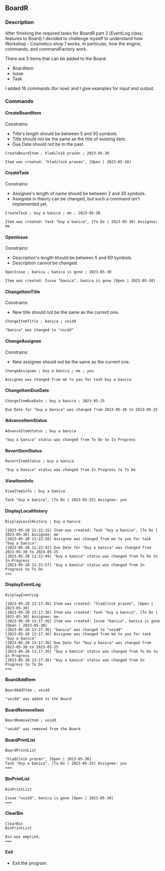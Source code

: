 ## BoardR
### Description
After finishing the required tasks for BoardR part 2 (EventLog class; features to Board) I decided to challenge myself to understand how Workshop - Cosmetics shop 1 works.
In particular, how the engine, commands, and commandFactory work.

There are 3 items that can be added to the Board:
- BoardItem
- Issue
- Task

I added 16 commands (for now) and I give examples for input and output.
### Commands
#### CreateBoardItem 
Constrains:
- Title's length should be between 5 and 50 symbols.
- Title should not be the same as the title of existing item.
- Due Date should not be in the past.

```
CreateBoardItem ; hladilnik prazen ; 2023-05-30
```
```
Item was created: "hladilnik prazen", [Open | 2023-05-30]
```
#### CreateTask
Constrains:
- Assignee's length of name should be between 2 and 30 symbols.
- Assignee in theory can be changed, but such a command isn't implemented yet.
```
CreateTask ; buy a banica ; me ; 2023-05-30
```
```
Item was created: Task "buy a banica", [To Do | 2023-05-30] Assignee: me
```
#### OpenIssue
Constrains:
- Description's length should be between 5 and 60 symbols.
- Description cannot be changed.
```
OpenIssue ; banica ; banica is gone ; 2023-05-30
```
```
Item was created: Issue "banica", banica is gone [Open | 2023-05-30]
```
#### ChangeItemTitle
Constrains:
- New title should not be the same as the current one.

```
ChangeItemTitle ; banica ; voidd
```
```
"banica" was changed to "voidd"
```
#### ChangeAssignee
Constrains:
- New assignee should not be the same as the current one.
```
ChangeAssignee ; buy a banica ; me ; you
```
```
Assignee was changed from me to you for task buy a banica
```
#### ChangeItemDueDate
```
ChangeItemDueDate ; buy a banica ; 2023-05-25
```
```
Due Date for "buy a banica" was changed from 2023-05-30 to 2023-05-25
```
#### AdvanceItemStatus
```
AdvanceItemStatus ; buy a banica
```
```
"buy a banica" status was changed from To Do to In Progress
```
#### RevertItemStatus
```
RevertItemStatus ; buy a banica
```
```
"buy a banica" status was changed from In Progress to To Do
```
#### ViewItemInfo
```
ViewItemInfo ; buy a banica
```
```
Task "buy a banica", [To Do | 2023-05-25] Assignee: you
```
#### DisplayLocalHistory
```
DisplayLocalHistory ; buy a banica
```
```
[2023-05-20 11:22:15] Item was created: Task "buy a banica", [To Do | 2023-05-30] Assignee: me
[2023-05-20 11:22:28] Assignee was changed from me to you for task "buy a banica"
[2023-05-20 11:22:42] Due Date for "buy a banica" was changed from 2023-05-30 to 2023-05-25
[2023-05-20 11:22:49] "buy a banica" status was changed from To Do to In Progress
[2023-05-20 11:22:57] "buy a banica" status was changed from In Progress to To Do
===
```
#### DisplayEventLog
```
DisplayEventLog
```
```
[2023-05-20 13:17:36] Item was created: "hladilnik prazen", [Open | 2023-05-30]
[2023-05-20 13:17:36] Item was created: Task "buy a banica", [To Do | 2023-05-30] Assignee: me
[2023-05-20 13:17:36] Item was created: Issue "banica", banica is gone [Open | 2023-05-30]
[2023-05-20 13:17:36] "banica" was changed to "voidd"
[2023-05-20 13:17:36] Assignee was changed from me to you for task "buy a banica"
[2023-05-20 13:17:36] Due Date for "buy a banica" was changed from 2023-05-30 to 2023-05-25
[2023-05-20 13:17:36] "buy a banica" status was changed from To Do to In Progress
[2023-05-20 13:17:36] "buy a banica" status was changed from In Progress to To Do
===
```
#### BoardAddItem
```
BoardAddItem ; voidd
```
```
"voidd" was added to the Board
```
#### BoardRemoveItem
```
BoardRemoveItem ; voidd
```
```
"voidd" was removed from the Board
```
#### BoardPrintList
```
BoardPrintList
```
```
"hladilnik prazen", [Open | 2023-05-30]
Task "buy a banica", [To Do | 2023-05-25] Assignee: you
===
```
#### BinPrintList
```
BinPrintList
```
```
Issue "voidd", banica is gone [Open | 2023-05-30]
===
```
#### ClearBin
```
ClearBin
BinPrintList
```
```
Bin was emptied.
===
```
#### Exit
- Exit the program.
